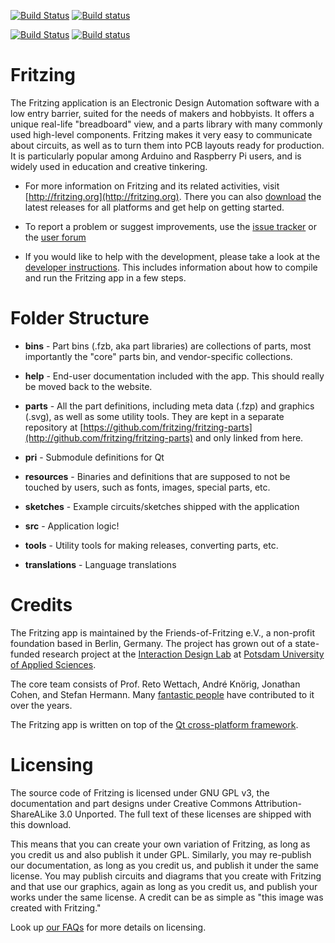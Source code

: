 [![Build Status](https://travis-ci.org/fritzing/fritzing-app.svg?branch=master)](https://travis-ci.org/fritzing/fritzing-app)
[![Build status](https://ci.appveyor.com/api/projects/status/0lu0nm71k930nar1/branch/master?svg=true)](https://ci.appveyor.com/project/KjellMorgenstern/fritzing-app/branch/master)

[![Build Status](https://travis-ci.org/KjellMorgenstern/fritzing-app.svg?branch=travis)](https://travis-ci.org/KjellMorgenstern/fritzing-app)
[![Build status](https://ci.appveyor.com/api/projects/status/0lu0nm71k930nar1/branch/travis?svg=true)](https://ci.appveyor.com/project/KjellMorgenstern/fritzing-app/branch/travis)

# Fritzing

The Fritzing application is an Electronic Design Automation software with a low entry barrier, suited for the needs of makers and hobbyists. It offers a unique real-life "breadboard" view, and a parts library with many commonly used high-level components. Fritzing makes it very easy to communicate about circuits, as well as to turn them into PCB layouts ready for production. It is particularly popular among Arduino and Raspberry Pi users, and is widely used in education and creative tinkering.

* For more information on Fritzing and its related activities, visit [http://fritzing.org](http://fritzing.org). There you can also [download](http://fritzing.org/download) the latest releases for all platforms and get help on getting started.

* To report a problem or suggest improvements, use the [issue tracker](https://github.com/fritzing/fritzing-app/issues) or the [user forum](http://forum.fritzing.org)

* If you would like to help with the development, please take a look at the [developer instructions](https://github.com/fritzing/fritzing-app/wiki). This includes information about how to compile and run the Fritzing app in a few steps.


# Folder Structure

* **bins** - Part bins (.fzb, aka part libraries) are collections of parts, most importantly the "core" parts bin, and vendor-specific collections.

* **help** - End-user documentation included with the app. This should really be moved back to the website.

* **parts** - All the part definitions, including meta data (.fzp) and graphics (.svg), as well as some utility tools. They are kept in a separate repository at [https://github.com/fritzing/fritzing-parts](http://github.com/fritzing/fritzing-parts) and only linked from here.

* **pri** - Submodule definitions for Qt

* **resources** - Binaries and definitions that are supposed to not be touched by users, such as fonts, images, special parts, etc.

* **sketches** - Example circuits/sketches shipped with the application

* **src** - Application logic!

* **tools** - Utility tools for making releases, converting parts, etc.

* **translations** - Language translations


# Credits

The Fritzing app is maintained by the Friends-of-Fritzing e.V., a non-profit foundation based in Berlin, Germany. The project has grown out of a state-funded research project at the [Interaction Design Lab](http://idl.fh-potsdam.de) at [Potsdam University of Applied Sciences](http://fh-potsdam.de).

The core team consists of Prof. Reto Wettach, André Knörig, Jonathan Cohen, and Stefan Hermann. Many [fantastic people](http://fritzing.org/about/people/) have contributed to it over the years.

The Fritzing app is written on top of the [Qt cross-platform framework](http://qt-project.org).


# Licensing

The source code of Fritzing is licensed under GNU GPL v3, the documentation and part designs under Creative Commons Attribution-ShareALike 3.0 Unported. The full text of these licenses are shipped with this download.

This means that you can create your own variation of Fritzing, as long as you credit us and also publish it under GPL. Similarly, you may re-publish our documentation, as long as you credit us, and publish it under the same 
license. You may publish circuits and diagrams that you create with Fritzing and that use our graphics, again as long as you credit us, and 
publish your works under the same license.  A credit can be as simple as "this image was created with Fritzing."

Look up [our FAQs](http://fritzing.org/faq/) for more details on licensing.
